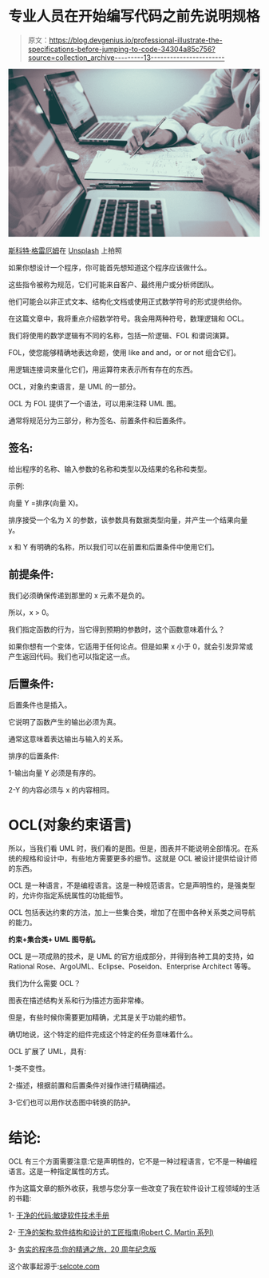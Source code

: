 # 专业人员在开始编写代码之前先说明规格

> 原文：<https://blog.devgenius.io/professional-illustrate-the-specifications-before-jumping-to-code-34304a85c756?source=collection_archive---------13----------------------->

![](img/b894cd9164174e2ca21928973b6c2c89.png)

[斯科特·格雷厄姆](https://unsplash.com/@sctgrhm?utm_source=medium&utm_medium=referral)在 [Unsplash](https://unsplash.com?utm_source=medium&utm_medium=referral) 上拍照

如果你想设计一个程序，你可能首先想知道这个程序应该做什么。

这些指令被称为规范，它们可能来自客户、最终用户或分析师团队。

他们可能会以非正式文本、结构化文档或使用正式数学符号的形式提供给你。

在这篇文章中，我将重点介绍数学符号。我会用两种符号，数理逻辑和 OCL。

我们将使用的数学逻辑有不同的名称，包括一阶逻辑、FOL 和谓词演算。

FOL，使您能够精确地表达命题，使用 like and and，or or not 组合它们。

用逻辑连接词来量化它们，用运算符来表示所有存在的东西。

OCL，对象约束语言，是 UML 的一部分。

OCL 为 FOL 提供了一个语法，可以用来注释 UML 图。

通常将规范分为三部分，称为签名、前置条件和后置条件。

## 签名:

给出程序的名称、输入参数的名称和类型以及结果的名称和类型。

示例:

向量 <int>Y =排序(向量 <int>X)。</int></int>

排序接受一个名为 X 的参数，该参数具有数据类型向量<int>，并产生一个结果向量 y。</int>

x 和 Y 有明确的名称，所以我们可以在前置和后置条件中使用它们。

## 前提条件:

我们必须确保传递到那里的 x 元素不是负的。

所以，x > 0。

我们指定函数的行为，当它得到预期的参数时，这个函数意味着什么？

如果你想有一个变体，它适用于任何论点。但是如果 x 小于 0，就会引发异常或产生返回代码。我们也可以指定这一点。

## 后置条件:

后置条件也是插入。

它说明了函数产生的输出必须为真。

通常这意味着表达输出与输入的关系。

排序的后置条件:

1-输出向量 Y 必须是有序的。

2-Y 的内容必须与 x 的内容相同。

# OCL(对象约束语言)

所以，当我们看 UML 时，我们看的是图。但是，图表并不能说明全部情况。在系统的规格和设计中，有些地方需要更多的细节。这就是 OCL 被设计提供给设计师的东西。

OCL 是一种语言，不是编程语言。这是一种规范语言。它是声明性的，是强类型的，允许你指定系统属性的功能细节。

OCL 包括表达约束的方法，加上一些集合类，增加了在图中各种关系类之间导航的能力。

**约束+集合类+ UML 图导航。**

OCL 是一项成熟的技术，是 UML 的官方组成部分，并得到各种工具的支持，如 Rational Rose、ArgoUML、Eclipse、Poseidon、Enterprise Architect 等等。

我们为什么需要 OCL？

图表在描述结构关系和行为描述方面非常棒。

但是，有些时候你需要更加精确，尤其是关于功能的细节。

确切地说，这个特定的组件完成这个特定的任务意味着什么。

OCL 扩展了 UML，具有:

1-类不变性。

2-描述，根据前置和后置条件对操作进行精确描述。

3-它们也可以用作状态图中转换的防护。

# 结论:

OCL 有三个方面需要注意:它是声明性的，它不是一种过程语言，它不是一种编程语言。这是一种指定属性的方式。

作为这篇文章的额外收获，我想与您分享一些改变了我在软件设计工程领域的生活的书籍:

1- [干净的代码:敏捷软件技术手册](https://amzn.to/2XSyWbg)

2- [干净的架构:软件结构和设计的工匠指南(Robert C. Martin 系列)](https://amzn.to/30BYfzR)

3- [务实的程序员:你的精通之旅，20 周年纪念版](https://amzn.to/3fgZmJr)

这个故事起源于:[selcote.com](http://selcote.com/2020/07/28/professional-illustrate-the-specifications-before-jumping-to-code/)